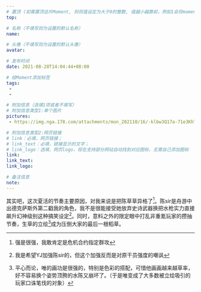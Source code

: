 ```yaml
---
# 置顶 (如需置顶这片Moment, 则将值设定为大于0的整数, 值越小越靠前，例如1会将moment放在最顶端)
top: 

# 名称（不填写则为设置的默认名称）
name:

# 头像（不填写则为设置的默认头像）
avatar:

# 发布时间
date: 2021-08-28T14:04:44+08:00

# 给Moment添加标签
tags:
 -
 -

# 附加信息（选填1项或者不填写）
# 附加信息类型1:单个图片
pictures:
 - https://img.nga.178.com/attachments/mon_202110/16/-klbw3Q17a-71e3KhToS6q-7s.jpg

# 附加信息类型2:网页链接
# link：必填，网页链接；
# link_text：必填，链接显示的文字；
# link_logo：选填，网页logo，现在支持部分网站自动找到对应图标，无需自己添加图标
link:
link_text:
link_logo:

# 备注信息
note:
---
```


<!-- 下面开始写正文 -->
其实吧，这次夏活的节奏主要原因，对我来说是把陈草草异格了[^1]。陈sir是舟游中出德克萨斯外第二戳我的角色，我不是很能接受她放弃史诗武器换把水枪实力直接飙升幻神级别这种搞笑设定[^3]。同时，意料之外的限定眼中打乱非重氪玩家的攒抽节奏，生草的立绘[^2]成为压倒大家的最后一根稻草。

[^1]:强是很强，我敢肯定是危机合约指定群攻
[^3]:我是希望YJ加强陈sir的，但这个加强反而是对原干员强度的嘲讽
[^2]:平心而论，唯的画功是很强的，特别是色彩的搭配，可惜他画画越来越草率，好不容易换个姿势顶胯的水陈又崩坏了。（于是唯变成了大多数被立绘吸引的玩家口诛笔伐的对象）